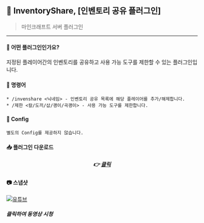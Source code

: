 




## 📒 InventoryShare, [인벤토리 공유 플러그인]
> 마인크래프트 서버 플러그인

---

#### 📖 어떤 플러그인인가요?
지정된 플레이어간의 인벤토리를 공유하고 사용 가능 도구를 제한할 수 있는 플러그인입니다.

#### 📄 명령어
```
* /invenshare <닉네임> - 인벤토리 공유 목록에 해당 플레이어를 추가/해제합니다.
* /제한 <칼/도끼/삽/괭이/곡괭이> - 사용 가능 도구를 제한합니다.
```

#### 📄 Config

```
별도의 Config를 제공하지 않습니다.
```


####  📥 플러그인 다운로드

<div align=center>

#####  👉 [클릭](https://github.com/OtterBK/InventoryShare/tree/master/target)

</div>

#### 📷 스냅샷

[![유튜브](http://img.youtube.com/vi/wMSpJW2PIDM/0.jpg)](https://youtu.be/wMSpJW2PIDM)
##### 클릭하여 동영상 시청


